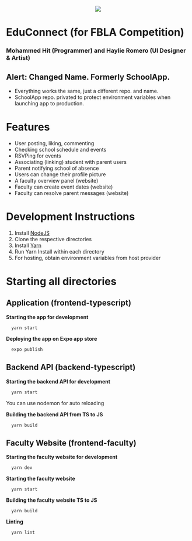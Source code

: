 <p align="center">
  <img src="https://drive.google.com/uc?id=1RgHcsb1VSVuOc_kh9X05NzW27gz9LF0J" />
</p>

# EduConnect (for FBLA Competition)

### Mohammed Hit (Programmer) and Haylie Romero (UI Designer & Artist)

## Alert: Changed Name. Formerly SchoolApp.

- Everything works the same, just a different repo. and name.
- SchoolApp repo. privated to protect environment variables when launching app to production.

# Features

- User posting, liking, commenting
- Checking school schedule and events
- RSVPing for events
- Associating (linking) student with parent users
- Parent notifying school of absence
- Users can change their profile picture
- A faculty overview panel (website)
- Faculty can create event dates (website)
- Faculty can resolve parent messages (website)

# Development Instructions

1. Install [NodeJS](https://nodejs.org/en/download)
2. Clone the respective directories
3. Install [Yarn](https://classic.yarnpkg.com/en/docs/install#windows-stable)
4. Run Yarn Install within each directory
5. For hosting, obtain environment variables from host provider

# Starting all directories

## Application (frontend-typescript)

**Starting the app for development**

```
  yarn start
```

**Deploying the app on Expo app store**

```
  expo publish
```

## Backend API (backend-typescript)

**Starting the backend API for development**

```
  yarn start
```

You can use nodemon for auto reloading

**Building the backend API from TS to JS**

```
  yarn build
```

## Faculty Website (frontend-faculty)

**Starting the faculty website for development**

```
  yarn dev
```

**Starting the faculty website**

```
  yarn start
```

**Building the faculty website TS to JS**

```
  yarn build
```

**Linting**

```
  yarn lint
```
